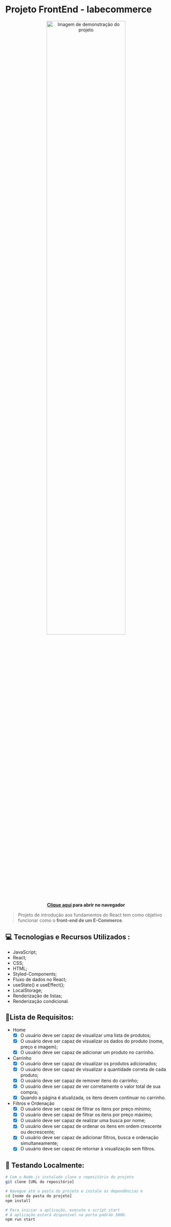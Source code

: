 # Projeto FrontEnd - labecommerce

<div align="center">
<a href="https://falcaomm-labecommercefront.surge.sh/"><img src="https://github.com/falcaomm/labecommerce-frontend/assets/108558119/425352b3-38f2-46f8-a94d-de6706a0663b" alt="Imagem de demonstração do projeto" width="70%"></a>
<b><p><a href="https://falcaomm-labecommercefront.surge.sh/">Clique aqui</a> para abrir no navegador<p/></b>
</div>

> Projeto de introdução aos fundamentos do React tem como objetivo funcionar como o **front-end de um E-Commerce**.

## 💻 Tecnologias e Recursos Utilizados : 
* JavaScript;
* React;
* CSS;
* HTML;
* Styled-Components;
* Fluxo de dados no React;
* useState() e useEffect();
* LocalStorage;
* Renderização de listas;
* Renderização condicional.

## 📝Lista de Requisitos:
- Home 
    - [x]  O usuário deve ser capaz de visualizar uma lista de produtos;
    - [x]  O usuário deve ser capaz de visualizar os dados do produto (nome, preço e imagem);
    - [x]  O usuário deve ser capaz de adicionar um produto no carrinho.
- Carrinho
    - [x]  O usuário deve ser capaz de visualizar os produtos adicionados;
    - [x]  O usuário deve ser capaz de visualizar a quantidade correta de cada produto;
    - [x]  O usuário deve ser capaz de remover itens do carrinho;
    - [x]  O usuário deve ser capaz de ver corretamente o valor total de sua compra;
    - [x]  Quando a página é atualizada, os itens devem continuar no carrinho.
- Filtros e Ordenação
    - [x]  O usuário deve ser capaz de filtrar os itens por preço mínimo;
    - [x]  O usuário deve ser capaz de filtrar os itens por preço máximo;
    - [x]  O usuário deve ser capaz de realizar uma busca por nome;
    - [x]  O usuário deve ser capaz de ordenar os itens em ordem crescente ou decrescente;
    - [x]  O usuário deve ser capaz de adicionar  filtros, busca e ordenação simultaneamente;
    - [x]  O usuário deve ser capaz de retornar à visualização sem filtros.

## 🧪 Testando Localmente:

```bash
# Com o Node.js instalado clone o repositório do projeto
git clone [URL do repositório]

# Navegue até a pasta do projeto e instale as dependências e 
cd [nome da pasta do projeto]
npm install

# Para iniciar a aplicação, execute o script start
# A aplicação estará disponível na porta padrão 3000.
npm run start
```
